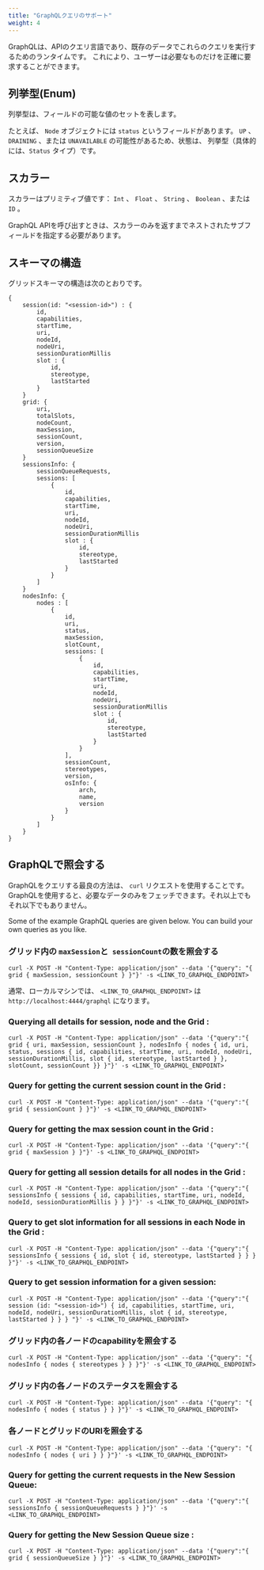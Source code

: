 ```yaml
---
title: "GraphQLクエリのサポート"
weight: 4
---
```


GraphQLは、APIのクエリ言語であり、既存のデータでこれらのクエリを実行するためのランタイムです。
これにより、ユーザーは必要なものだけを正確に要求することができます。

## 列挙型(Enum)
列挙型は、フィールドの可能な値のセットを表します。

たとえば、 `Node` オブジェクトには `status` というフィールドがあります。
`UP` 、 `DRAINING` 、または `UNAVAILABLE` の可能性があるため、状態は、 列挙型（具体的には、`Status` タイプ）です。

## スカラー
スカラーはプリミティブ値です： `Int` 、 `Float` 、 `String` 、 `Boolean` 、または `ID` 。

GraphQL APIを呼び出すときは、スカラーのみを返すまでネストされたサブフィールドを指定する必要があります。

## スキーマの構造
グリッドスキーマの構造は次のとおりです。

```shell
{
    session(id: "<session-id>") : {
        id,
        capabilities,
        startTime,
        uri,
        nodeId,
        nodeUri,
        sessionDurationMillis
        slot : {
            id,
            stereotype,
            lastStarted
        }
    }
    grid: {
        uri,
        totalSlots,
        nodeCount,
        maxSession,
        sessionCount,
        version,
        sessionQueueSize
    }
    sessionsInfo: {
        sessionQueueRequests,
        sessions: [
            {
                id,
                capabilities,
                startTime,
                uri,
                nodeId,
                nodeUri,
                sessionDurationMillis
                slot : {
                    id,
                    stereotype,
                    lastStarted
                }
            }
        ]
    }
    nodesInfo: {
        nodes : [
            {
                id,
                uri,
                status,
                maxSession,
                slotCount,
                sessions: [
                    {
                        id,
                        capabilities,
                        startTime,
                        uri,
                        nodeId,
                        nodeUri,
                        sessionDurationMillis
                        slot : {
                            id,
                            stereotype,
                            lastStarted
                        }
                    }
                ],
                sessionCount,
                stereotypes,
                version,
                osInfo: {
                    arch,
                    name,
                    version
                }
            }
        ]
    }
}
```
## GraphQLで照会する

GraphQLをクエリする最良の方法は、 `curl` リクエストを使用することです。
GraphQLを使用すると、必要なデータのみをフェッチできます。それ以上でもそれ以下でもありません。

Some of the example GraphQL queries are given below. You can build your own queries as you like.

### グリッド内の `maxSession`と` sessionCount`の数を照会する

```shell
curl -X POST -H "Content-Type: application/json" --data '{"query": "{ grid { maxSession, sessionCount } }"}' -s <LINK_TO_GRAPHQL_ENDPOINT>
```

通常、ローカルマシンでは、 `<LINK_TO_GRAPHQL_ENDPOINT>` は `http://localhost:4444/graphql` になります。

### Querying all details for session, node and the Grid :

```shell
curl -X POST -H "Content-Type: application/json" --data '{"query":"{ grid { uri, maxSession, sessionCount }, nodesInfo { nodes { id, uri, status, sessions { id, capabilities, startTime, uri, nodeId, nodeUri, sessionDurationMillis, slot { id, stereotype, lastStarted } }, slotCount, sessionCount }} }"}' -s <LINK_TO_GRAPHQL_ENDPOINT>
```

### Query for getting the current session count in the Grid :

```shell
curl -X POST -H "Content-Type: application/json" --data '{"query":"{ grid { sessionCount } }"}' -s <LINK_TO_GRAPHQL_ENDPOINT>
```

### Query for getting the max session count in the Grid :

```shell
curl -X POST -H "Content-Type: application/json" --data '{"query":"{ grid { maxSession } }"}' -s <LINK_TO_GRAPHQL_ENDPOINT>
```

### Query for getting all session details for all nodes in the Grid :

```shell
curl -X POST -H "Content-Type: application/json" --data '{"query":"{ sessionsInfo { sessions { id, capabilities, startTime, uri, nodeId, nodeId, sessionDurationMillis } } }"}' -s <LINK_TO_GRAPHQL_ENDPOINT>
```

### Query to get slot information for all sessions in each Node in the Grid :

```shell
curl -X POST -H "Content-Type: application/json" --data '{"query":"{ sessionsInfo { sessions { id, slot { id, stereotype, lastStarted } } } }"}' -s <LINK_TO_GRAPHQL_ENDPOINT>
```

### Query to get session information for a given session:

```shell
curl -X POST -H "Content-Type: application/json" --data '{"query":"{ session (id: "<session-id>") { id, capabilities, startTime, uri, nodeId, nodeUri, sessionDurationMillis, slot { id, stereotype, lastStarted } } } "}' -s <LINK_TO_GRAPHQL_ENDPOINT>
```

### グリッド内の各ノードのcapabilityを照会する

```shell
curl -X POST -H "Content-Type: application/json" --data '{"query": "{ nodesInfo { nodes { stereotypes } } }"}' -s <LINK_TO_GRAPHQL_ENDPOINT>
```

### グリッド内の各ノードのステータスを照会する

```shell
curl -X POST -H "Content-Type: application/json" --data '{"query": "{ nodesInfo { nodes { status } } }"}' -s <LINK_TO_GRAPHQL_ENDPOINT>
```

### 各ノードとグリッドのURIを照会する

```shell
curl -X POST -H "Content-Type: application/json" --data '{"query": "{ nodesInfo { nodes { uri } } }"}' -s <LINK_TO_GRAPHQL_ENDPOINT>
```

### Query for getting the current requests in the New Session Queue:

```shell
curl -X POST -H "Content-Type: application/json" --data '{"query":"{ sessionsInfo { sessionQueueRequests } }"}' -s <LINK_TO_GRAPHQL_ENDPOINT>
```

### Query for getting the New Session Queue size :

```shell
curl -X POST -H "Content-Type: application/json" --data '{"query":"{ grid { sessionQueueSize } }"}' -s <LINK_TO_GRAPHQL_ENDPOINT>
```
